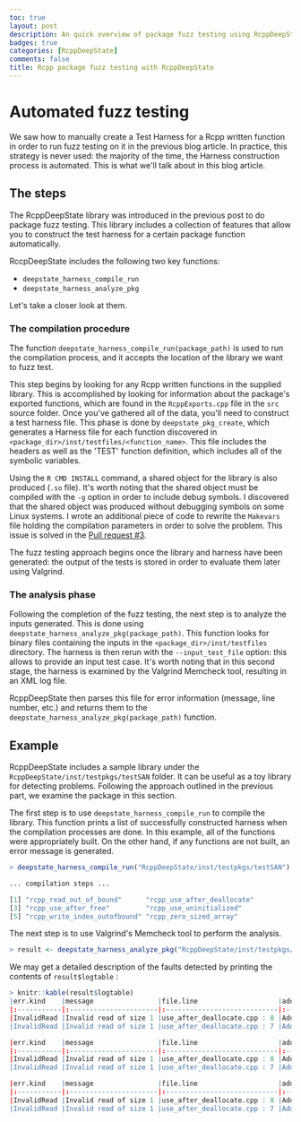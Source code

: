 ```yaml
---
toc: true
layout: post
description: An quick overview of package fuzz testing using RcppDeepState 
badges: true
categories: [RcppDeepState]
comments: false
title: Rcpp package fuzz testing with RcppDeepState
---
```


# Automated fuzz testing
We saw how to manually create a Test Harness for a Rcpp written function in order to run fuzz testing on it in the previous blog article.
In practice, this strategy is never used: the majority of the time, the Harness construction process is automated.
This is what we'll talk about in this blog article. 

## The steps
The RcppDeepState library was introduced in the previous post to do package fuzz testing. This library includes a collection of features that allow you to construct the test harness for a certain package function automatically. 

RccpDeepState includes the following two key functions: 
* `deepstate_harness_compile_run`
* `deepstate_harness_analyze_pkg`

Let's take a closer look at them. 

### The compilation procedure
The function `deepstate_harness_compile_run(package_path)` is used to run the compilation process, and it accepts the location of the library we want to fuzz test.


This step begins by looking for any Rcpp written functions in the supplied library. This is accomplished by looking for information about the package's exported functions, which are found in the `RcppExports.cpp` file in the `src` source folder. Once you've gathered all of the data, you'll need to construct a test harness file. This phase is done by `deepstate_pkg_create`, which generates a Harness file for each function discovered in `<package_dir>/inst/testfiles/<function_name>`. This file includes the headers as well as the 'TEST' function definition, which includes all of the symbolic variables. 


Using the `R CMD INSTALL` command, a shared object for the library is also produced (`.so` file). It's worth noting that the shared object must be compiled with the `-g` option in order to include debug symbols.
I discovered that the shared object was produced without debugging symbols on some Linux systems. I wrote an additional piece of code to rewrite the `Makevars` file holding the compilation parameters in order to solve the problem. This issue is solved in the [Pull request #3](https://github.com/FabrizioSandri/RcppDeepState/pull/3).

The fuzz testing approach begins once the library and harness have been generated: the output of the tests is stored in order to evaluate them later using Valgrind. 

### The analysis phase
Following the completion of the fuzz testing, the next step is to analyze the inputs generated. This is done using `deepstate_harness_analyze_pkg(package_path)`. This function looks for binary files containing the inputs in the `<package_dir>/inst/testfiles` directory. The harness is then rerun with the `--input_test_file` option: this allows to provide an input test case. It's worth noting that in this second stage, the harness is examined by the Valgrind Memcheck tool, resulting in an XML log file. 

RcppDeepState then parses this file for error information (message, line number, etc.) and returns them to the `deepstate_harness_analyze_pkg(package_path)` function.

## Example
RcppDeepState includes a sample library under the `RcppDeepState/inst/testpkgs/testSAN` folder. It can be useful as a toy library for detecting problems. Following the approach outlined in the previous part, we examine the package in this section.


The first step is to use `deepstate_harness_compile_run` to compile the library. This function prints a list of successfully constructed harness when the compilation processes are done. In this example, all of the functions were appropriately built. On the other hand, if any functions are not built, an error message is generated. 
```R
> deepstate_harness_compile_run("RcppDeepState/inst/testpkgs/testSAN")

... compilation steps ...

[1] "rcpp_read_out_of_bound"      "rcpp_use_after_deallocate"  
[3] "rcpp_use_after_free"         "rcpp_use_uninitialized"     
[5] "rcpp_write_index_outofbound" "rcpp_zero_sized_array"  
```

The next step is to use Valgrind's Memcheck tool to perform the analysis. 

```R
> result <- deepstate_harness_analyze_pkg("RcppDeepState/inst/testpkgs/testSAN")
```

We may get a detailed description of the faults detected by printing the contents of `result$logtable` :
```R
> knitr::kable(result$logtable)
|err.kind    |message                |file.line                    |address.msg                                                 |address.trace                |
|:-----------|:----------------------|:----------------------------|:-----------------------------------------------------------|:----------------------------|
|InvalidRead |Invalid read of size 1 |use_after_deallocate.cpp : 8 |Address 0x806cfe5 is 5 bytes after a block of size 0 free'd |use_after_deallocate.cpp : 6 |
|InvalidRead |Invalid read of size 1 |use_after_deallocate.cpp : 7 |Address 0x806cfe5 is 5 bytes after a block of size 0 free'd |use_after_deallocate.cpp : 6 |

|err.kind    |message                |file.line                    |address.msg                                                 |address.trace                |
|:-----------|:----------------------|:----------------------------|:-----------------------------------------------------------|:----------------------------|
|InvalidRead |Invalid read of size 1 |use_after_deallocate.cpp : 8 |Address 0x806cfe5 is 5 bytes after a block of size 0 free'd |use_after_deallocate.cpp : 6 |
|InvalidRead |Invalid read of size 1 |use_after_deallocate.cpp : 7 |Address 0x806cfe5 is 5 bytes after a block of size 0 free'd |use_after_deallocate.cpp : 6 |

|err.kind    |message                |file.line                    |address.msg                                                 |address.trace                |
|:-----------|:----------------------|:----------------------------|:-----------------------------------------------------------|:----------------------------|
|InvalidRead |Invalid read of size 1 |use_after_deallocate.cpp : 8 |Address 0x806cfe5 is 5 bytes after a block of size 0 free'd |use_after_deallocate.cpp : 6 |
|InvalidRead |Invalid read of size 1 |use_after_deallocate.cpp : 7 |Address 0x806cfe5 is 5 bytes after a block of size 0 free'd |use_after_deallocate.cpp : 6 |


```